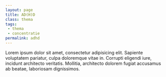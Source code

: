 ```yaml
---
layout: page
title: AD(H)D
class: thema
tags:
 - thema
 - concentratie
permalink: adhd
---
```

Lorem ipsum dolor sit amet, consectetur adipisicing elit. Sapiente voluptatem pariatur, culpa doloremque vitae in. Corrupti eligendi iure, incidunt architecto veritatis. Mollitia, architecto dolorem fugiat accusamus ab beatae, laboriosam dignissimos.
